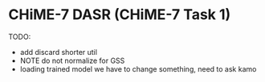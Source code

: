 # CHiME-7 DASR (CHiME-7 Task 1)

TODO:
- add discard shorter util
- NOTE do not normalize for GSS
- loading trained model we have to change something, need to ask kamo

